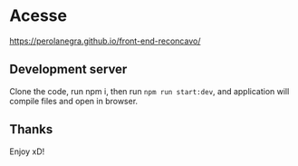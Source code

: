 # Acesse

https://perolanegra.github.io/front-end-reconcavo/

## Development server

Clone the code, run npm i, then run `npm run start:dev`, and application will compile files and open in browser.

## Thanks

Enjoy xD!
